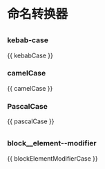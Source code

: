 <script setup>
import { ref, computed } from 'vue';
import {
  Input as AInput,
  Form as AForm,
  FormItem as AFormItem,
} from 'ant-design-vue'

const variable = ref('');

const kebabCase = computed(() => {
  return variable.value
    .trim()
    .toLowerCase()
    .split(/\s+/)
    .join('-');
});

const camelCase = computed(() => {
  return variable.value
    .toLowerCase()
    .split(/\s+/)
    .map((word, index) => {
      if (index > 0 && word) {
        return word[0].toUpperCase() + word.slice(1);
      }

      return word;
    })
    .join('');
});

const pascalCase = computed(() => {
  return variable.value
    .toLowerCase()
    .split(/\s+/)
    .map((word) => {
      if (word) {
        return word[0].toUpperCase() + word.slice(1);
      }

      return word;
    })
    .join('');
});

const block = ref('')
const element = ref('')
const modifier = ref('')

const blockFormat = computed(() => {
  return block.value.trim().toLowerCase().split(/\s+/).join('-')
})
const elementFormat = computed(() => {
  if (element.value) {
    return `__${element.value.trim().toLowerCase().split(/\s+/).join('-')}`
  }

  return ''
})
const modifierFormat = computed(() => {
  if (modifier.value) {
    return `--${modifier.value.trim().toLowerCase().split(/\s+/).join('-')}`
  }

  return ''
})
const blockElementModifierCase = computed(() => {
  if (modifier.value === '') {
    return blockFormat.value + elementFormat.value
  }

  return blockFormat.value + elementFormat.value + modifierFormat.value
})
</script>

# 命名转换器

<div style="margin-top: 32px">
  <AInput v-model:value="variable" />
</div>

### kebab-case <Badge type="info" text="短横线" />

{{ kebabCase }}

### camelCase <Badge type="info" text="小驼峰" />

{{ camelCase }}

### PascalCase <Badge type="info" text="大驼峰" />

{{ pascalCase }}

<div style="margin-top: 32px">
  <AForm
    :label-col="{ span: 2 }"
    :wrapper-col="{ span: 22 }"
  >
    <AFormItem
      label="块"
      colon
    >
      <AInput v-model:value="block" />
    </AFormItem>
    <AFormItem
      label="元素"
      colon
    >
      <AInput v-model:value="element" />
    </AFormItem>
    <AFormItem
      label="修饰"
      colon
    >
      <AInput v-model:value="modifier" />
    </AFormItem>
  </AForm>
</div>

### block\_\_element--modifier <Badge type="info" text="BEM" />

{{ blockElementModifierCase }}

